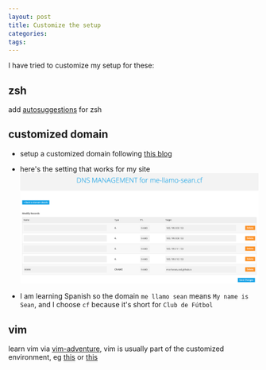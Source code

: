 ```yaml
---
layout: post
title: Customize the setup
categories:
tags:
---
```


I have tried to customize my setup for these:

## zsh

add [autosuggestions](https://github.com/zsh-users/zsh-autosuggestions/blob/master/INSTALL.md) for zsh

## customized domain

- setup a customized domain following [this blog](https://richpauloo.github.io/2019-11-17-Linking-a-Custom-Domain-to-Github-Pages/)

- here's the setting that works for my site
![img](/images/posts/2b6e21fb.png)

- I am learning Spanish so the domain `me llamo sean` means `My name is Sean`, and I choose `cf` because it's short for `Club de Fútbol`

## vim

learn vim via [vim-adventure](https://vim-adventures.com/), vim is usually part of the customized environment, eg [this](https://medium.com/@jeantimex/how-to-configure-iterm2-and-vim-like-a-pro-on-macos-e303d25d5b5c) or [this](https://dev.to/danielshow/setting-up-vim-tmux-iterm-and-oh-my-zsh-5e51)
